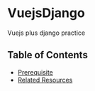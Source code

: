 # VuejsDjango
Vuejs plus django practice

## Table of Contents
- [Prerequisite](#Prerequisite)
- [Related Resources](#Related)

